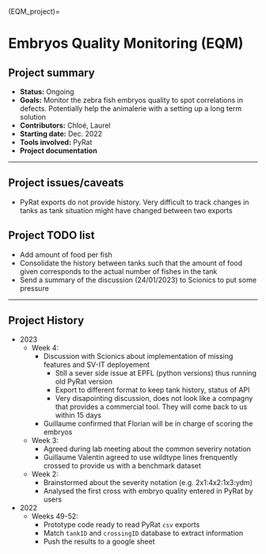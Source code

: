 (EQM_project)=
# Embryos Quality Monitoring (EQM)


## Project summary
* **Status:** Ongoing
* **Goals:** Monitor the zebra fish embryos quality to spot correlations in defects. Potentially help the animalerie with a setting up a long term solution
* **Contributors:** Chloé, Laurel
* **Starting date:** Dec. 2022
* **Tools involved:** PyRat
* **Project documentation**

----
## Project issues/caveats
* PyRat exports do not provide history. Very difficult to track changes in tanks as tank situation might have changed between two exports

## Project TODO list
- Add amount of food per fish 
- Consolidate the history between tanks such that the amount of food given corresponds to the actual number of fishes in the tank
- Send a summary of the discussion (24/01/2023) to Scionics to put some pressure

----
## Project History
* 2023
    * Week 4: 
        * Discussion with Scionics about implementation of missing features and SV-IT deployement
            * Still a sever side issue at EPFL (python versions) thus running old PyRat version
            * Export to different format to keep tank history, status of API
            * Very disapointing discussion, does not look like a compagny that provides a commercial tool. They will come back to us within 15 days
        * Guillaume confirmed that Florian will be in charge of scoring the embryos
    * Week 3: 
        * Agreed during lab meeting about the common severiry notation
        * Guillaume Valentin agreed to use wildtype lines frenquently crossed to provide us with a benchmark dataset
    * Week 2: 
        * Brainstormed about the severity notation (e.g. 2x1:4x2:1x3:ydm) 
        * Analysed the first cross with embryo quality entered in PyRat by users
* 2022
    * Weeks 49-52: 
        * Prototype code ready to read PyRat ```csv``` exports
        * Match ```tankID``` and ```crossingID``` database to extract information
        * Push the results to a google sheet



